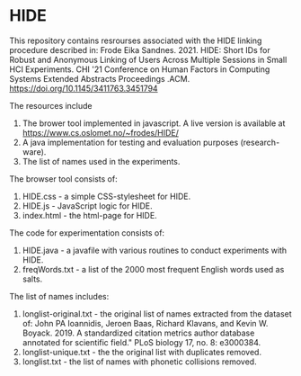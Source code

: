 # HIDE
This repository contains resrourses associated with the HIDE linking procedure described in:
Frode Eika Sandnes. 2021. HIDE: Short IDs for Robust and Anonymous Linking of Users Across Multiple Sessions in Small HCI Experiments. CHI '21 Conference on Human Factors in Computing Systems Extended Abstracts Proceedings .ACM. https://doi.org/10.1145/3411763.3451794

The resources include
1) The brower tool implemented in javascript.  A live version is available at https://www.cs.oslomet.no/~frodes/HIDE/
2) A java implementation for testing and evaluation purposes (research-ware).
3) The list of names used in the experiments.

The browser tool consists of:
1) HIDE.css - a simple CSS-stylesheet for HIDE.
2) HIDE.js - JavaScript logic for HIDE.
3) index.html - the html-page for HIDE.

The code for experimentation consists of:
1) HIDE.java - a javafile with various routines to conduct experiments with HIDE.
2) freqWords.txt - a list of the 2000 most frequent English words used as salts.

The list of names includes:
1) longlist-original.txt - the original list of names extracted from the dataset of: John PA Ioannidis, Jeroen Baas, Richard Klavans, and Kevin W. Boyack. 2019. A standardized citation metrics author database annotated for scientific field." PLoS biology 17, no. 8: e3000384.
2) longlist-unique.txt - the the original list with duplicates removed.
3) longlist.txt - the list of names with phonetic collisions removed.
